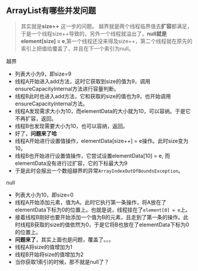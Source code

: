 ## ArrayList有哪些并发问题

> 其实就是**size++** 这一步的问题。 越界就是两个线程临界值去**扩容**都满足，于是一个线程size++导致的，另外一个线程就溢出了，**null就是element[size] = e**,第一个线程还没来得及size++，第二个线程就在原先的索引上把值给覆盖了，并且在下一个索引为null。

越界

- 列表大小为9，即size=9
- 线程A开始进入add方法，这时它获取到size的值为9，调用ensureCapacityInternal方法进行容量判断。
- 线程B此时也进入add方法，它和获取的size的值也为9，也开始调用ensureCapacityInternal方法。
- 线程A发现需求大小为10，而elementData的大小就为10，可以容纳。于是它不再扩容，返回。
- 线程B也发现需要大小为10，也可以容纳，返回。
- 好了，**问题来了哈**
- 线程A开始进行设置值操作，elementData[size++] = e操作。此时size变为10。
- 线程B也开始进行设置值操作，它尝试设置elementData[10] = e, 而elementData没有进行过扩容，它的下标最大为9
- 于是此时会报出一个数组越界的异常`ArrayIndexOutOfBoundsException`。

null

- 列表大小为10，即size=0
- 线程A开始添加元素，值为A。此时它执行第一条操作，将A放在了elementData下标为0的位置上。也就是说，线程挂在了`element[0] = e`上。
- 接着线程B刚好也要开始添加一个值为B的元素，且走到了第一条的操作。此时线程B获取的size的值依然为0，于是它将B也放在了elementData下标为0的位置上。
- **问题来了**，其实上面也是问题，覆盖了。。。
- 线程A将size的值增加为1
- 线程B开始将size的值增加为2
- 当你获取1索引的时候，那不就是null了？